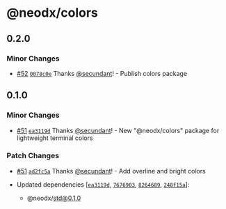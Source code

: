 # @neodx/colors

## 0.2.0

### Minor Changes

- [#52](https://github.com/secundant/neodx/pull/52) [`0078c0e`](https://github.com/secundant/neodx/commit/0078c0ea65dba33fa422b14a9cc51d6c70851856) Thanks [@secundant](https://github.com/secundant)! - Publish colors package

## 0.1.0

### Minor Changes

- [#51](https://github.com/secundant/neodx/pull/51) [`ea3119d`](https://github.com/secundant/neodx/commit/ea3119d23cd6107b1a1c71caf69877511536a975) Thanks [@secundant](https://github.com/secundant)! - New "@neodx/colors" package for lightweight terminal colors

### Patch Changes

- [#51](https://github.com/secundant/neodx/pull/51) [`ad2fc5a`](https://github.com/secundant/neodx/commit/ad2fc5a19875cf5ceba23a90c8a1934d1a65b67b) Thanks [@secundant](https://github.com/secundant)! - Add overline and bright colors

- Updated dependencies [[`ea3119d`](https://github.com/secundant/neodx/commit/ea3119d23cd6107b1a1c71caf69877511536a975), [`7676903`](https://github.com/secundant/neodx/commit/76769036464164b3db2b9ff13a63b72e719430e6), [`8264689`](https://github.com/secundant/neodx/commit/826468971ee171e5e2a0a28c55e0a2e9411f12a3), [`248f15a`](https://github.com/secundant/neodx/commit/248f15ab83719f4fecc19c6882442c8815d3bfba)]:
  - @neodx/std@0.1.0
